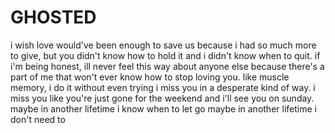 # GHOSTED
i wish love would've been enough to save us because i had so much more to give, but you didn't know how to hold it and i didn't know when to quit.
if i'm being honest, ill never feel this way about anyone else because there's a part of me that won't ever know how to stop loving you. like muscle memory, i do it without even trying
i miss you in a desperate kind of way. i miss you like you're just gone for the weekend and i'll see you on sunday.
maybe in another lifetime i know when to let go
maybe in another lifetime i don't need to


